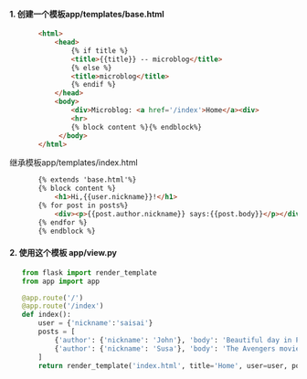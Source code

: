 #### 1. 创建一个模板app/templates/base.html
 ``` html
		<html>
			<head>
				{% if title %}
				<title>{{title}} -- microblog</title>
				{% else %}
				<title>microblog</title>
				{% endif %}
			</head>
			<body>
				<div>Microblog: <a href='/index'>Home</a><div>
				<hr>
				{% block content %}{% endblock%}
			 </body>
		</html>
```			

继承模板app/templates/index.html
 ``` html				
		{% extends 'base.html'%}
		{% block content %}
			<h1>Hi,{{user.nickname}}!</h1>
		{% for post in posts%}
			<div><p>{{post.author.nickname}} says:{{post.body}}</p></div>
		{% endfor %}
		{% endblock %}
 ```
				
#### 2. 使用这个模板 app/view.py
 ``` python				
	from flask import render_template
	from app import app

	@app.route('/')
	@app.route('/index')
	def index():
		user = {'nickname':'saisai'}
		posts = [
			{'author': {'nickname': 'John'}, 'body': 'Beautiful day in Portland'},
			{'author': {'nickname': 'Susa'}, 'body': 'The Avengers movie was cool'},
		]
		return render_template('index.html', title='Home', user=user, posts=posts)
```
